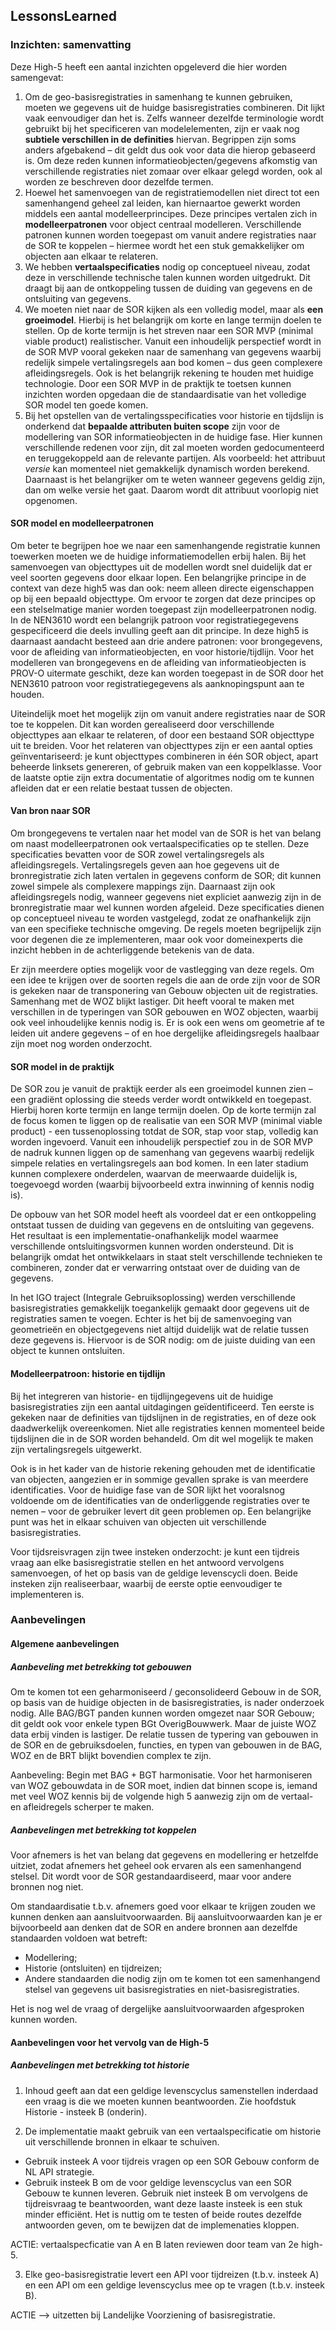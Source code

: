 ## LessonsLearned

### Inzichten: samenvatting

Deze High-5 heeft een  aantal inzichten opgeleverd die hier worden samengevat:

1. Om de geo-basisregistraties in samenhang te kunnen gebruiken, moeten we gegevens uit de huidge basisregistraties combineren. Dit lijkt vaak eenvoudiger dan het is. Zelfs wanneer dezelfde terminologie wordt gebruikt bij het specificeren van modelelementen, zijn er vaak nog **subtiele verschillen in de definities** hiervan. Begrippen zijn soms anders afgebakend – dit geldt dus ook voor data die hierop gebaseerd is. Om deze reden kunnen informatieobjecten/gegevens afkomstig van verschillende registraties niet zomaar over elkaar gelegd worden, ook al worden ze beschreven door dezelfde termen. 
2. Hoewel het samenvoegen van de registratiemodellen niet direct tot een samenhangend geheel zal leiden, kan hiernaartoe gewerkt worden middels een aantal modelleerprincipes. Deze principes vertalen zich in **modelleerpatronen** voor object centraal modelleren. Verschillende patronen kunnen worden toegepast om vanuit andere registraties naar de SOR te koppelen – hiermee wordt het een stuk gemakkelijker om objecten aan elkaar te relateren. 
3. We hebben **vertaalspecificaties** nodig op conceptueel niveau, zodat deze in verschillende technische talen kunnen worden uitgedrukt. Dit draagt bij aan de ontkoppeling tussen de duiding van gegevens en de ontsluiting van gegevens. 
4. We moeten niet naar de SOR kijken als een volledig model, maar als **een groeimodel**. Hierbij is het belangrijk om korte en lange termijn doelen te stellen. Op de korte termijn is het streven naar een SOR MVP (minimal viable product) realistischer. Vanuit een inhoudelijk perspectief wordt in de SOR MVP vooral gekeken naar de samenhang van gegevens waarbij redelijk simpele vertalingsregels aan bod komen – dus geen complexere afleidingsregels. Ook is het belangrijk rekening te houden met huidige technologie. Door een SOR MVP in de praktijk te toetsen kunnen inzichten worden opgedaan die de standaardisatie van het volledige SOR model ten goede komen.  
5. Bij het opstellen van de vertalingsspecificaties voor historie en tijdslijn is onderkend dat **bepaalde attributen buiten scope** zijn voor de modellering van SOR informatieobjecten in de huidige fase. Hier kunnen verschillende redenen voor zijn, dit zal moeten worden gedocumenteerd en teruggekoppeld aan de relevante partijen. Als voorbeeld: het attribuut *versie* kan momenteel niet gemakkelijk dynamisch worden berekend. Daarnaast is het belangrijker om te weten wanneer gegevens geldig zijn, dan om welke versie het gaat. Daarom wordt dit attribuut voorlopig niet opgenomen. 


#### SOR model en modelleerpatronen

Om beter te begrijpen hoe we naar een samenhangende registratie kunnen toewerken moeten we de huidige informatiemodellen erbij halen. Bij het samenvoegen van objecttypes uit de modellen wordt snel duidelijk dat er veel soorten gegevens door elkaar lopen. Een belangrijke principe in de context van deze high5 was dan ook: neem alleen directe eigenschappen op bij een bepaald objecttype. Om ervoor te zorgen dat deze principes op een stelselmatige manier worden toegepast zijn modelleerpatronen nodig. In de NEN3610 wordt een belangrijk patroon voor registratiegegevens gespecificeerd die deels invulling geeft aan dit principe. In deze high5 is daarnaast aandacht besteed aan drie andere patronen: voor brongegevens, voor de afleiding van informatieobjecten, en voor historie/tijdlijn. Voor het modelleren van brongegevens en de afleiding van informatieobjecten is PROV-O uitermate geschikt, deze kan worden toegepast in de SOR door het NEN3610 patroon voor registratiegegevens als aanknopingspunt aan te houden.  

Uiteindelijk moet het mogelijk zijn om vanuit andere registraties naar de SOR toe te koppelen. Dit kan worden gerealiseerd door verschillende objecttypes aan elkaar te relateren, of door een bestaand SOR objecttype uit te breiden. Voor het relateren van objecttypes zijn er een aantal opties geïnventariseerd: je kunt objecttypes combineren in één SOR object, apart beheerde linksets genereren, of gebruik maken van een koppelklasse. Voor de laatste optie zijn extra documentatie of algoritmes nodig om te kunnen afleiden dat er een relatie bestaat tussen de objecten.  

#### Van bron naar SOR

Om brongegevens te vertalen naar het model van de SOR is het van belang om naast modelleerpatronen ook vertaalspecificaties op te stellen. Deze specificaties bevatten voor de SOR zowel vertalingsregels als afleidingsregels. Vertalingsregels geven aan hoe gegevens uit de bronregistratie zich laten vertalen in gegevens conform de SOR; dit kunnen zowel simpele als complexere mappings zijn. Daarnaast zijn ook afleidingsregels nodig, wanneer gegevens niet expliciet aanwezig zijn in de bronregistratie maar wel kunnen worden afgeleid. Deze specificaties dienen op conceptueel niveau te worden vastgelegd, zodat ze onafhankelijk zijn van een specifieke technische omgeving. De regels moeten begrijpelijk zijn voor degenen die ze implementeren, maar ook voor domeinexperts die inzicht hebben in de achterliggende betekenis van de data. 

Er zijn meerdere opties mogelijk voor de vastlegging van deze regels. Om een idee te krijgen over de soorten regels die aan de orde zijn voor de SOR is gekeken naar de transponering van Gebouw objecten uit de registraties. Samenhang met de WOZ blijkt lastiger. Dit heeft vooral te maken met verschillen in de typeringen van SOR gebouwen en WOZ objecten, waarbij ook veel inhoudelijke kennis nodig is. Er is ook een wens om geometrie af te leiden uit andere gegevens – of en hoe dergelijke afleidingsregels haalbaar zijn moet nog worden onderzocht. 

#### SOR model in de praktijk

De SOR zou je vanuit de praktijk eerder als een groeimodel kunnen zien – een gradiënt oplossing die steeds verder wordt ontwikkeld en toegepast. Hierbij horen korte termijn en lange termijn doelen. Op de korte termijn zal de focus komen te liggen op de realisatie van een SOR MVP (minimal viable product) - een tussenoplossing totdat de SOR, stap voor stap, volledig kan worden ingevoerd. Vanuit een inhoudelijk perspectief zou in de SOR MVP de nadruk kunnen liggen op de samenhang van gegevens waarbij redelijk simpele relaties en vertalingsregels aan bod komen. In een later stadium kunnen complexere onderdelen, waarvan de meerwaarde duidelijk is, toegevoegd worden (waarbij bijvoorbeeld extra inwinning of kennis nodig is). 

De opbouw van het SOR model heeft als voordeel dat er een ontkoppeling ontstaat tussen de duiding van gegevens en de ontsluiting van gegevens. Het resultaat is een implementatie-onafhankelijk model waarmee verschillende ontsluitingsvormen kunnen worden ondersteund. Dit is belangrijk omdat het ontwikkelaars in staat stelt verschillende technieken te combineren, zonder dat er verwarring ontstaat over de duiding van de gegevens. 

In het IGO traject (Integrale Gebruiksoplossing) werden verschillende basisregistraties gemakkelijk toegankelijk gemaakt door gegevens uit de registraties samen te voegen. Echter is het bij de samenvoeging van geometrieën en objectgegevens niet altijd duidelijk wat de relatie tussen deze gegevens is. Hiervoor is de SOR nodig: om de juiste duiding van een object te kunnen ontsluiten. 

#### Modelleerpatroon: historie en tijdlijn

Bij het integreren van historie- en tijdlijngegevens uit de huidige basisregistraties zijn een aantal uitdagingen geïdentificeerd. Ten eerste is gekeken naar de definities van tijdslijnen in de registraties, en of deze ook daadwerkelijk overeenkomen. Niet alle registraties kennen momenteel beide tijdslijnen die in de SOR worden behandeld. Om dit wel mogelijk te maken zijn vertalingsregels uitgewerkt. 

Ook is in het kader van de historie rekening gehouden met de identificatie van objecten, aangezien er in sommige gevallen sprake is van meerdere identificaties. Voor de huidige fase van de SOR lijkt het vooralsnog voldoende om de identificaties van de onderliggende registraties over te nemen – voor de gebruiker levert dit geen problemen op. Een belangrijke punt was het in elkaar schuiven van objecten uit verschillende basisregistraties.  

Voor tijdsreisvragen zijn twee insteken onderzocht: je kunt een tijdreis vraag aan elke basisregistratie stellen en het antwoord vervolgens samenvoegen, of het op basis van de geldige levenscycli doen. Beide insteken zijn realiseerbaar, waarbij de eerste optie eenvoudiger te implementeren is. 

### Aanbevelingen

#### Algemene aanbevelingen

##### Aanbeveling met betrekking tot gebouwen
Om te komen tot een geharmoniseerd / geconsolideerd Gebouw in de SOR, op basis van de huidige objecten in de basisregistraties, is nader onderzoek nodig. Alle BAG/BGT panden kunnen worden omgezet naar SOR Gebouw; dit geldt ook voor enkele typen BGt OverigBouwwerk. Maar de juiste WOZ data erbij vinden is lastiger. De relatie tussen de typering van gebouwen in de SOR en de gebruiksdoelen, functies, en typen van gebouwen in de BAG, WOZ en de BRT blijkt bovendien complex te zijn.

Aanbeveling: Begin met BAG + BGT harmonisatie. Voor het harmoniseren van WOZ gebouwdata in de SOR moet, indien dat binnen scope is, iemand met veel WOZ kennis bij de volgende high 5 aanwezig zijn om de vertaal- en afleidregels scherper te maken. 

##### Aanbevelingen met betrekking tot koppelen

Voor afnemers is het van belang dat gegevens en modellering er hetzelfde uitziet, zodat afnemers het geheel ook ervaren als een samenhangend stelsel. Dit wordt voor de SOR gestandaardiseerd, maar voor andere bronnen nog niet. 

Om standaardisatie t.b.v. afnemers goed voor elkaar te krijgen zouden we kunnen denken aan aansluitvoorwaarden. Bij aansluitvoorwaarden kan je er bijvoorbeeld aan denken dat de SOR en andere bronnen aan dezelfde standaarden voldoen wat betreft:
- Modellering;
- Historie (ontsluiten) en tijdreizen;
- Andere standaarden die nodig zijn om te komen tot een samenhangend stelsel van gegevens uit basisregistraties en niet-basisregistraties.

Het is nog wel de vraag of dergelijke aansluitvoorwaarden afgesproken kunnen worden. 


#### Aanbevelingen voor het vervolg van de High-5

##### Aanbevelingen met betrekking tot historie

1. Inhoud geeft aan dat een geldige levenscyclus samenstellen inderdaad een vraag is die we moeten kunnen beantwoorden. Zie hoofdstuk Historie - insteek B (onderin). 

2.  De implementatie maakt gebruik van een vertaalspecificatie om historie uit verschillende bronnen in elkaar te schuiven. 
  - Gebruik insteek A voor tijdreis vragen op een SOR Gebouw conform de NL API strategie.
  - Gebruik insteek B om de voor geldige levenscyclus van een SOR Gebouw te kunnen leveren. Gebruik niet insteek B om vervolgens de tijdreisvraag te beantwoorden, want deze laaste insteek is een stuk minder efficiënt. Het is nuttig om te testen of beide routes dezelfde antwoorden geven, om te bewijzen dat de implemenaties kloppen.

ACTIE: vertaalspecficatie van A en B laten reviewen door team van 2e high-5. 

3. Elke geo-basisregistratie levert een API voor tijdreizen (t.b.v. insteek A) en een API om een geldige levenscyclus mee op te vragen (t.b.v. insteek B). 

ACTIE --> uitzetten bij Landelijke Voorziening of basisregistratie. 

